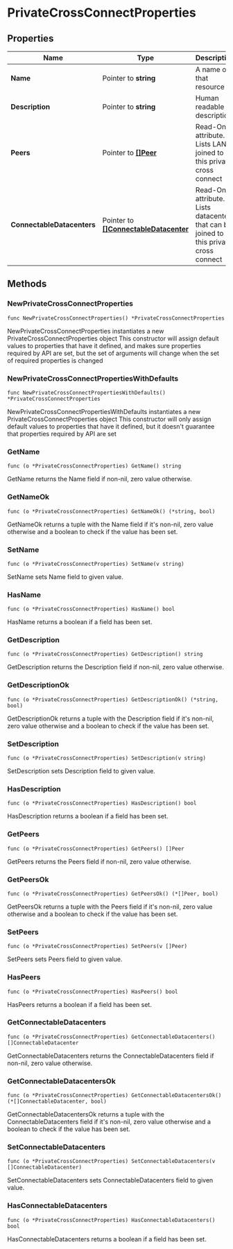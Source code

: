 # PrivateCrossConnectProperties

## Properties

|Name | Type | Description | Notes|
|------------ | ------------- | ------------- | -------------|
|**Name** | Pointer to **string** | A name of that resource | [optional] |
|**Description** | Pointer to **string** | Human readable description | [optional] |
|**Peers** | Pointer to [**[]Peer**](Peer.md) | Read-Only attribute. Lists LAN&#39;s joined to this private cross connect | [optional] [readonly] |
|**ConnectableDatacenters** | Pointer to [**[]ConnectableDatacenter**](ConnectableDatacenter.md) | Read-Only attribute. Lists datacenters that can be joined to this private cross connect | [optional] [readonly] |

## Methods

### NewPrivateCrossConnectProperties

`func NewPrivateCrossConnectProperties() *PrivateCrossConnectProperties`

NewPrivateCrossConnectProperties instantiates a new PrivateCrossConnectProperties object
This constructor will assign default values to properties that have it defined,
and makes sure properties required by API are set, but the set of arguments
will change when the set of required properties is changed

### NewPrivateCrossConnectPropertiesWithDefaults

`func NewPrivateCrossConnectPropertiesWithDefaults() *PrivateCrossConnectProperties`

NewPrivateCrossConnectPropertiesWithDefaults instantiates a new PrivateCrossConnectProperties object
This constructor will only assign default values to properties that have it defined,
but it doesn't guarantee that properties required by API are set

### GetName

`func (o *PrivateCrossConnectProperties) GetName() string`

GetName returns the Name field if non-nil, zero value otherwise.

### GetNameOk

`func (o *PrivateCrossConnectProperties) GetNameOk() (*string, bool)`

GetNameOk returns a tuple with the Name field if it's non-nil, zero value otherwise
and a boolean to check if the value has been set.

### SetName

`func (o *PrivateCrossConnectProperties) SetName(v string)`

SetName sets Name field to given value.

### HasName

`func (o *PrivateCrossConnectProperties) HasName() bool`

HasName returns a boolean if a field has been set.

### GetDescription

`func (o *PrivateCrossConnectProperties) GetDescription() string`

GetDescription returns the Description field if non-nil, zero value otherwise.

### GetDescriptionOk

`func (o *PrivateCrossConnectProperties) GetDescriptionOk() (*string, bool)`

GetDescriptionOk returns a tuple with the Description field if it's non-nil, zero value otherwise
and a boolean to check if the value has been set.

### SetDescription

`func (o *PrivateCrossConnectProperties) SetDescription(v string)`

SetDescription sets Description field to given value.

### HasDescription

`func (o *PrivateCrossConnectProperties) HasDescription() bool`

HasDescription returns a boolean if a field has been set.

### GetPeers

`func (o *PrivateCrossConnectProperties) GetPeers() []Peer`

GetPeers returns the Peers field if non-nil, zero value otherwise.

### GetPeersOk

`func (o *PrivateCrossConnectProperties) GetPeersOk() (*[]Peer, bool)`

GetPeersOk returns a tuple with the Peers field if it's non-nil, zero value otherwise
and a boolean to check if the value has been set.

### SetPeers

`func (o *PrivateCrossConnectProperties) SetPeers(v []Peer)`

SetPeers sets Peers field to given value.

### HasPeers

`func (o *PrivateCrossConnectProperties) HasPeers() bool`

HasPeers returns a boolean if a field has been set.

### GetConnectableDatacenters

`func (o *PrivateCrossConnectProperties) GetConnectableDatacenters() []ConnectableDatacenter`

GetConnectableDatacenters returns the ConnectableDatacenters field if non-nil, zero value otherwise.

### GetConnectableDatacentersOk

`func (o *PrivateCrossConnectProperties) GetConnectableDatacentersOk() (*[]ConnectableDatacenter, bool)`

GetConnectableDatacentersOk returns a tuple with the ConnectableDatacenters field if it's non-nil, zero value otherwise
and a boolean to check if the value has been set.

### SetConnectableDatacenters

`func (o *PrivateCrossConnectProperties) SetConnectableDatacenters(v []ConnectableDatacenter)`

SetConnectableDatacenters sets ConnectableDatacenters field to given value.

### HasConnectableDatacenters

`func (o *PrivateCrossConnectProperties) HasConnectableDatacenters() bool`

HasConnectableDatacenters returns a boolean if a field has been set.



